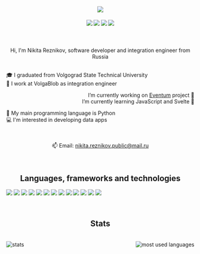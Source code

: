<h1 align="center">
  <a href="https://git.io/typing-svg">
    <img src="https://readme-typing-svg.herokuapp.com?font=Roboto&duration=3000&pause=1000&color=e6edf3&repeat=false&center=true&size=30&lines=Welcome+to+my+profile+%3A%29">
  </a>
</h1>

<h5 align="center">
  
[![](https://img.shields.io/badge/t.me%2Frnv812-26A5E4?style=for-the-badge&logo=Telegram&logoColor=ffffff)](https://t.me/rnv812)
[![](https://img.shields.io/badge/rnv812%235018-5865F2?style=for-the-badge&logo=Discord&logoColor=ffffff)](https://discordapp.com/users/576036549704024084)
[![](https://img.shields.io/badge/twitch.tv%2Frnv812-9146FF?style=for-the-badge&logo=Twitch&logoColor=ffffff)](https://www.twitch.tv/rnv812)
[![](https://img.shields.io/badge/Flickr-0063DC?style=for-the-badge&logo=Flickr&logoColor=ffffff)](https://www.flickr.com/photos/199335204@N07/)

</h5>
<br>
<p align="center">
  Hi, I'm Nikita Reznikov, software developer and integration engineer from Russia
  <br>
  <br>
</p>
<p align="left">
  🎓 I graduated from Volgograd State Technical University
  <br>
  💼 I work at VolgaBlob as integration engineer
</p>

<p align="right">
I’m currently working on <a href="https://eventum-generatives.github.io/Website/">Eventum</a> project 🔭
<br>
I’m currently learning JavaScript and Svelte 🌱
</p>

<p align="left">
  🐍 My main programming language is Python
  <br>
  💻 I'm interested in developing data apps
</p>

<br>
<p align="center">
  📫 Email: <a href="mailto: nikita.reznikov.public@mail.ru">nikita.reznikov.public@mail.ru</a>
</p>

<br>

<h2 align="center">Languages, frameworks and technologies</h2>

![](https://img.shields.io/badge/Python-3776AB?style=flat-square&logo=Python&logoColor=ffffff)
![](https://img.shields.io/badge/C-A8B9CC?style=flat-square&logo=C&logoColor=ffffff)
![](https://img.shields.io/badge/Bash-4EAA25?style=flat-square&logo=GNUBash&logoColor=ffffff)
![](https://img.shields.io/badge/Opensearch-005EB8?style=flat-square&logo=Opensearch&logoColor=ffffff)
![](https://img.shields.io/badge/ELK-005571?style=flat-square&logo=Elastic&logoColor=ffffff)
![](https://img.shields.io/badge/Django-092E20?style=flat-square&logo=Django&logoColor=ffffff)
![](https://img.shields.io/badge/Apache%20Airflow-017CEE?style=flat-square&logo=Apache%20Airflow&logoColor=ffffff)
![](https://img.shields.io/badge/Streamlit-FF4B4B?style=flat-square&logo=Streamlit&logoColor=ffffff)
![](https://img.shields.io/badge/Docker-2496ED?style=flat-square&logo=Docker&logoColor=ffffff)
![](https://img.shields.io/badge/Linux-FCC624?style=flat-square&logo=Linux&logoColor=000000)
![](https://img.shields.io/badge/Arduino-00979D?style=flat-square&logo=Arduino&logoColor=ffffff)
![](https://img.shields.io/badge/VS%20Code-007ACC?style=flat-square&logo=Visual%20Studio%20Code&logoColor=ffffff)
![](https://img.shields.io/badge/Git-F05032?style=flat-square&logo=Git&logoColor=ffffff)

<br>

<h2 align="center">Stats</h2>

<br>

<div align="center">
  <a href="https://github.com/rnv812">
    <img align="left" src="https://github-readme-stats.vercel.app/api?username=rnv812&show_icons=true&theme=white&icon_color=4493f8&hide_border=true&bg_color=00000000&text_color=4493f8" alt="stats" />
  </a>
  <a href="https://github.com/rnv812">
    <img align="right" src="https://github-readme-stats.vercel.app/api/top-langs/?username=rnv812&theme=white&icon_color=4493f8&hide_border=true&bg_color=00000000&text_color=4493f8" alt="most used languages"/>
  </a>
</div>
